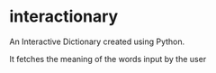 # interactionary

An Interactive Dictionary created using Python.

It fetches the meaning of the words input by the user

